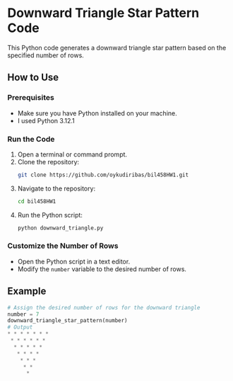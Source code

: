 # Downward Triangle Star Pattern Code

This Python code generates a downward triangle star pattern based on the specified number of rows.

## How to Use

### Prerequisites
- Make sure you have Python installed on your machine.
- I used Python 3.12.1

### Run the Code
1. Open a terminal or command prompt.
2. Clone the repository:
    ```bash
    git clone https://github.com/oykudiribas/bil458HW1.git
    ```
3. Navigate to the repository:
    ```bash
    cd bil458HW1
    ```
4. Run the Python script:
    ```bash
    python downward_triangle.py
    ```

### Customize the Number of Rows
- Open the Python script in a text editor.
- Modify the `number` variable to the desired number of rows.

## Example
```python
# Assign the desired number of rows for the downward triangle
number = 7
downward_triangle_star_pattern(number)
# Output
* * * * * * * 
 * * * * * * 
  * * * * * 
   * * * * 
    * * * 
     * * 
      * 
